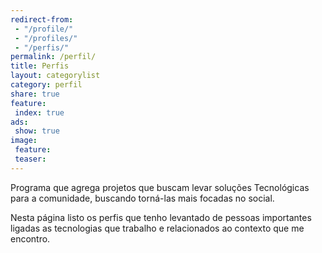 ```yaml
--- 
redirect-from: 
 - "/profile/"
 - "/profiles/"
 - "/perfis/"
permalink: /perfil/
title: Perfis
layout: categorylist
category: perfil
share: true 
feature:
 index: true
ads:
 show: true
image:
 feature:  
 teaser:  
---
```


Programa que agrega projetos que buscam levar soluções Tecnológicas para a comunidade, buscando torná-las mais focadas no social. 

<!--more-->

Nesta página listo os perfis que tenho levantado de pessoas importantes ligadas as tecnologias que trabalho e relacionados ao contexto que me encontro.
